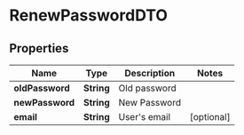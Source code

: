 # RenewPasswordDTO

## Properties
Name | Type | Description | Notes
------------ | ------------- | ------------- | -------------
**oldPassword** | **String** | Old password | 
**newPassword** | **String** | New Password | 
**email** | **String** | User&#x27;s email |  [optional]
